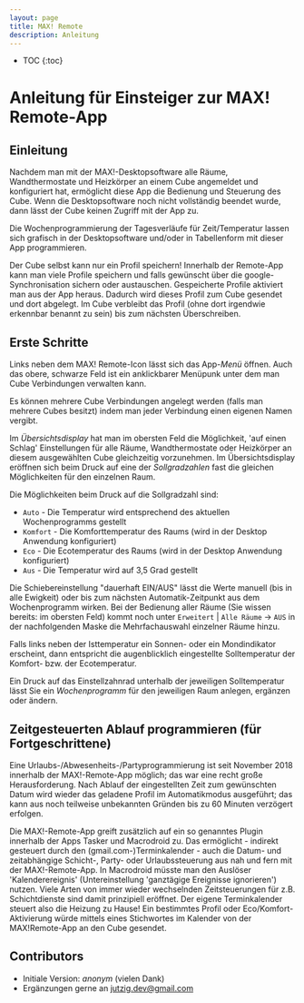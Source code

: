 ```yaml
---
layout: page
title: MAX! Remote
description: Anleitung
---
```



* TOC
{:toc}

# Anleitung für Einsteiger zur MAX! Remote-App

## Einleitung

Nachdem man mit der MAX!-Desktopsoftware alle Räume,
Wandthermostate und Heizkörper an einem Cube angemeldet und
konfiguriert hat, ermöglicht diese App die Bedienung und Steuerung
des Cube. Wenn die Desktopsoftware noch nicht vollständig beendet
wurde, dann lässt der Cube keinen Zugriff mit der App zu.

Die Wochenprogrammierung der Tagesverläufe für Zeit/Temperatur
lassen sich grafisch in der Desktopsoftware und/oder in Tabellenform
mit dieser App programmieren.

Der Cube selbst kann nur ein Profil speichern! Innerhalb der
Remote-App kann man viele Profile speichern und falls gewünscht
über die google-Synchronisation sichern oder austauschen.
Gespeicherte Profile aktiviert man aus der App heraus. Dadurch wird
dieses Profil zum Cube gesendet und dort abgelegt. Im Cube verbleibt
das Profil (ohne dort irgendwie erkennbar benannt zu sein) bis zum
nächsten Überschreiben.

## Erste Schritte

Links neben dem MAX! Remote-Icon lässt sich das App-*Menü* öffnen.
Auch das obere, schwarze Feld ist ein anklickbarer Menüpunk unter
dem man Cube Verbindungen verwalten kann.

Es können mehrere Cube Verbindungen angelegt werden (falls man mehrere Cubes besitzt) indem man
jeder Verbindung einen eigenen Namen vergibt.

Im *Übersichtsdisplay* hat man im obersten Feld die Möglichkeit, 'auf
einen Schlag' Einstellungen für alle Räume, Wandthermostate oder
Heizkörper an diesem ausgewählten Cube gleichzeitig vorzunehmen.
Im Übersichtsdisplay eröffnen sich beim Druck auf eine der
*Sollgradzahlen* fast die gleichen Möglichkeiten für den einzelnen
Raum.

Die Möglichkeiten beim Druck auf die Sollgradzahl sind: 

 * `Auto` - Die Temperatur wird entsprechend des aktuellen Wochenprogramms gestellt 
 * `Komfort` - Die Komforttemperatur des Raums (wird in der Desktop Anwendung konfiguriert) 
 * `Eco` - Die Ecotemperatur des Raums (wird in der Desktop Anwendung konfiguriert)
 * `Aus` - Die Temperatur wird auf 3,5 Grad gestellt

Die Schiebereinstellung "dauerhaft EIN/AUS" lässt die Werte manuell (bis
in alle Ewigkeit) oder bis zum nächsten Automatik-Zeitpunkt aus dem
Wochenprogramm wirken.
Bei der Bedienung aller Räume (Sie wissen bereits: im obersten Feld)
kommt noch unter `Erweitert` | `Alle Räume` -> `AUS` in der nachfolgenden Maske die Mehrfachauswahl einzelner Räume hinzu.

Falls links neben der Isttemperatur ein Sonnen- oder ein Mondindikator erscheint, dann entspricht die augenblicklich eingestellte Solltemperatur der Komfort- bzw. der Ecotemperatur.

Ein Druck auf das Einstellzahnrad unterhalb der jeweiligen
Solltemperatur lässt Sie ein *Wochenprogramm* für den jeweiligen
Raum anlegen, ergänzen oder ändern.

## Zeitgesteuerten Ablauf programmieren (für Fortgeschrittene)


Eine Urlaubs-/Abwesenheits-/Partyprogrammierung ist seit November 2018 innerhalb der MAX!-Remote-App 
möglich; das war eine recht große Herausforderung. 
Nach Ablauf der eingestellten Zeit zum gewünschten Datum wird wieder das geladene Profil 
im Automatikmodus ausgeführt; das kann aus noch teilweise unbekannten Gründen bis zu 60 Minuten verzögert erfolgen. 

Die MAX!-Remote-App greift zusätzlich auf ein so genanntes Plugin innerhalb der Apps Tasker und Macrodroid zu. Das ermöglicht - 
indirekt gesteuert durch den (gmail.com-)Terminkalender - auch die Datum- und zeitabhängige Schicht-, Party- oder 
Urlaubssteuerung aus nah und fern mit der MAX!-Remote-App. In Macrodroid müsste man den Auslöser 'Kalenderereignis' (Untereinstellung 'ganztägige Ereignisse ignorieren') nutzen. Viele Arten von immer wieder wechselnden 
Zeitsteuerungen für z.B. Schichtdienste sind damit prinzipiell eröffnet. Der eigene Terminkalender steuert also die Heizung zu 
Hause! Ein bestimmtes Profil oder Eco/Komfort-Aktivierung würde mittels eines Stichwortes im Kalender von der MAX!Remote-App an 
den Cube gesendet. 


## Contributors

 * Initiale Version: *anonym* (vielen Dank)
 * Ergänzungen gerne an jutzig.dev@gmail.com
